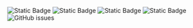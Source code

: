 ![Static Badge](https://img.shields.io/badge/blacklists-60-000000) ![Static Badge](https://img.shields.io/badge/blacklisted-3150439-cc0000) ![Static Badge](https://img.shields.io/badge/whitelisted-2244-00CC00) ![Static Badge](https://img.shields.io/badge/streaming_blacklist-28107-000000) ![GitHub issues](https://img.shields.io/github/issues/fabriziosalmi/blacklists)
